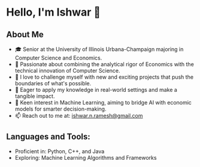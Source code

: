 # Hello, I'm Ishwar 👋

## About Me
- 🎓 Senior at the University of Illinois Urbana-Champaign majoring in Computer Science and Economics.
- 🧠 Passionate about combining the analytical rigor of Economics with the technical innovation of Computer Science.
- 🚀 I love to challenge myself with new and exciting projects that push the boundaries of what's possible.
- 💼 Eager to apply my knowledge in real-world settings and make a tangible impact.
- 🤖 Keen interest in Machine Learning, aiming to bridge AI with economic models for smarter decision-making.
- 📫 Reach out to me at: ishwar.n.ramesh@gmail.com

## Languages and Tools:
- Proficient in: Python, C++, and Java
- Exploring: Machine Learning Algorithms and Frameworks
